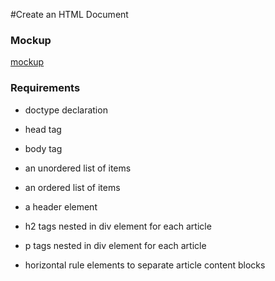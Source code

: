 #Create an HTML Document

### Mockup
[mockup](./_mockups/demo-html.png)


### Requirements
- doctype declaration
- head tag
- body tag

- an unordered list of items
- an ordered list of items

- a header element
- h2 tags nested in div element for each article
- p tags nested in div element for each article

- horizontal rule elements to separate article content blocks
